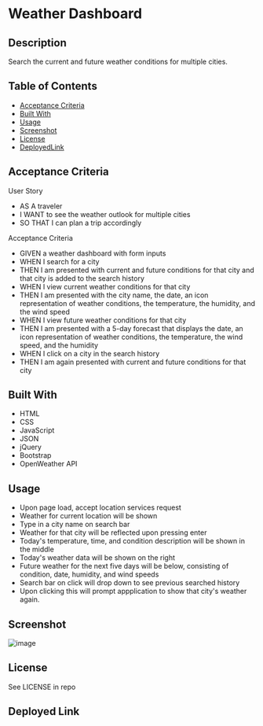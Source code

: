 # Weather Dashboard

## Description

Search the current and future weather conditions for multiple cities.

## Table of Contents

- [Acceptance Criteria](#acceptance-criteria)
- [Built With](#built-with)
- [Usage](#usage)
- [Screenshot](#screenshot)
- [License](#license)
- [DeployedLink](#deployed-link) 

## Acceptance Criteria

User Story
- AS A traveler
- I WANT to see the weather outlook for multiple cities
- SO THAT I can plan a trip accordingly

Acceptance Criteria
- GIVEN a weather dashboard with form inputs
- WHEN I search for a city
- THEN I am presented with current and future conditions for that city and that city is added to the search history
- WHEN I view current weather conditions for that city
- THEN I am presented with the city name, the date, an icon representation of weather conditions, the temperature, the humidity, and the wind speed
- WHEN I view future weather conditions for that city
- THEN I am presented with a 5-day forecast that displays the date, an icon representation of weather conditions, the temperature, the wind speed, and the humidity
- WHEN I click on a city in the search history
- THEN I am again presented with current and future conditions for that city

## Built With

- HTML
- CSS
- JavaScript
- JSON
- jQuery
- Bootstrap
- OpenWeather API

## Usage

- Upon page load, accept location services request
- Weather for current location will be shown
- Type in a city name on search bar
- Weather for that city will be reflected upon pressing enter
- Today's temperature, time, and condition description will be shown in the middle
- Today's weather data will be shown on the right 
- Future weather for the next five days will be below, consisting of condition, date, humidity, and wind speeds
- Search bar on click will drop down to see previous searched history
- Upon clicking this will prompt appplication to show that city's weather again.

## Screenshot

![image](https://user-images.githubusercontent.com/114375310/202767865-040a357d-c18c-4681-9775-abd3284ece68.png)

## License

See LICENSE in repo

## Deployed Link

